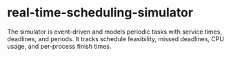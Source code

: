 # real-time-scheduling-simulator
The simulator is event-driven and models periodic tasks with service times, deadlines, and periods. It tracks schedule feasibility, missed deadlines, CPU usage, and per-process finish times.
